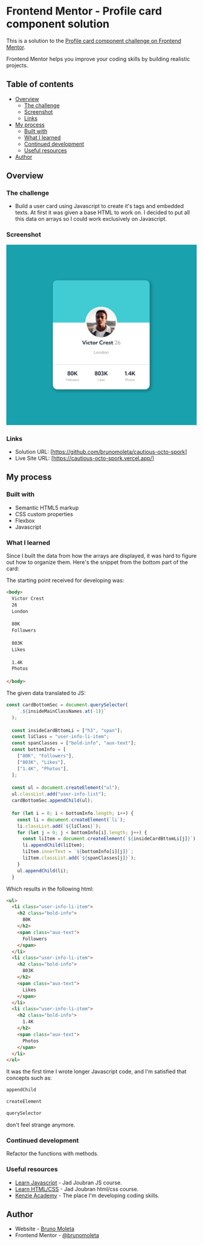 # Frontend Mentor - Profile card component solution

This is a solution to the [Profile card component challenge on Frontend Mentor](https://www.frontendmentor.io/challenges/profile-card-component-cfArpWshJ). 

Frontend Mentor helps you improve your coding skills by building realistic projects. 

## Table of contents

- [Overview](#overview)
  - [The challenge](#the-challenge)
  - [Screenshot](#screenshot)
  - [Links](#links)
- [My process](#my-process)
  - [Built with](#built-with)
  - [What I learned](#what-i-learned)
  - [Continued development](#continued-development)
  - [Useful resources](#useful-resources)
- [Author](#author)


## Overview

### The challenge

- Build a user card using Javascript to create it's tags and embedded texts. At first it was given a base HTML to work on. I decided to put all this data on arrays so I could work exclusively on Javascript.

### Screenshot

![](./images/Screenshot_1.jpg)


### Links

- Solution URL: [https://github.com/brunomoleta/cautious-octo-spork]
- Live Site URL: [https://cautious-octo-spork.vercel.app/]

## My process

### Built with

- Semantic HTML5 markup
- CSS custom properties
- Flexbox
- Javascript

### What I learned

Since I built the data from how the arrays are displayed, it was hard to figure out how to organize them.
Here's the snippet from the bottom part of the card:

The starting point received for developing was:
```html
<body>
  Victor Crest
  26
  London

  80K
  Followers

  803K
  Likes

  1.4K
  Photos
  
</body>
```

The given data translated to JS:
```js
const cardBottomSec = document.querySelector(
    `.${insideMainClassNames.at(-1)}`
  );

  const insideCardBttomLi = ["h3", "span"];
  const liClass = "user-info-li-item";
  const spanClasses = ["bold-info", "aux-text"];
  const bottomInfo = [
    ["80K", "Followers"],
    ["803K", "Likes"],
    ["1.4K", "Photos"],
  ];

  const ul = document.createElement("ul");
  ul.classList.add("user-info-list");
  cardBottomSec.appendChild(ul);

  for (let i = 0; i < bottomInfo.length; i++) {
    const li = document.createElement(`li`);
    li.classList.add(`${liClass}`);
    for (let j = 0; j < bottomInfo[i].length; j++) {
      const liItem = document.createElement(`${insideCardBttomLi[j]}`);
      li.appendChild(liItem);
      liItem.innerText = `${bottomInfo[i][j]}`;
      liItem.classList.add(`${spanClasses[j]}`);
    }
    ul.appendChild(li);
  }
  ```
Which results in the following html:
```html
<ul>
  <li class="user-info-li-item">
    <h2 class="bold-info">
      80K
    </h2>
    <span class="aux-text">
      Followers
    </span>
  </li> 
  <li class="user-info-li-item">
    <h2 class="bold-info">
      803K
    </h2>
    <span class="aux-text">
      Likes
    </span>
  </li> 
  <li class="user-info-li-item">
    <h2 class="bold-info">
      1.4K
    </h2>
    <span class="aux-text">
      Photos
    </span>
  </li> 
</ul>
```

It was the first time I wrote longer Javascript code, and I'm satisfied that concepts such as:
```js
appendChild
```
```js
createElement
```
```js
querySelector
```
don't feel strange anymore.

### Continued development

Refactor the functions with methods.


### Useful resources

- [Learn Javascript](https://learnjavascript.online/app.html) - Jad Joubran JS course.
- [Learn HTML/CSS](https://learnhtmlcss.online/) - Jad Joubran html/css course.
- [Kenzie Academy](https://kenzie.com.br/) - The place I'm developing coding skills.

## Author

- Website - [Bruno Moleta](https://github.com/brunomoleta)
- Frontend Mentor - [@brunomoleta](https://www.frontendmentor.io/profile/brunomoleta)

